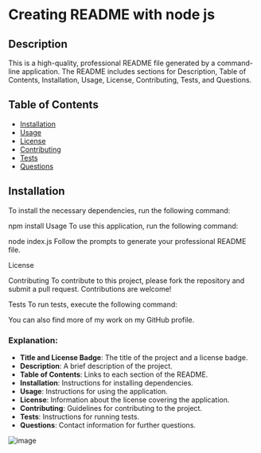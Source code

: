 # Creating README with node js



## Description

This is a high-quality, professional README file generated by a command-line application. The README includes sections for Description, Table of Contents, Installation, Usage, License, Contributing, Tests, and Questions.

## Table of Contents

* [Installation](#installation)
* [Usage](#usage)
* [License](#license)
* [Contributing](#contributing)
* [Tests](#tests)
* [Questions](#questions)

## Installation

To install the necessary dependencies, run the following command:


npm install
Usage
To use this application, run the following command:



node index.js
Follow the prompts to generate your professional README file.

License


Contributing
To contribute to this project, please fork the repository and submit a pull request. Contributions are welcome!

Tests
To run tests, execute the following command:


You can also find more of my work on my GitHub profile.


### Explanation:
- **Title and License Badge**: The title of the project and a license badge.
- **Description**: A brief description of the project.
- **Table of Contents**: Links to each section of the README.
- **Installation**: Instructions for installing dependencies.
- **Usage**: Instructions for using the application.
- **License**: Information about the license covering the application.
- **Contributing**: Guidelines for contributing to the project.
- **Tests**: Instructions for running tests.
- **Questions**: Contact information for further questions.

![image](https://github.com/user-attachments/assets/7a3e6449-f848-4cb3-af8c-7486bfa08b83)

